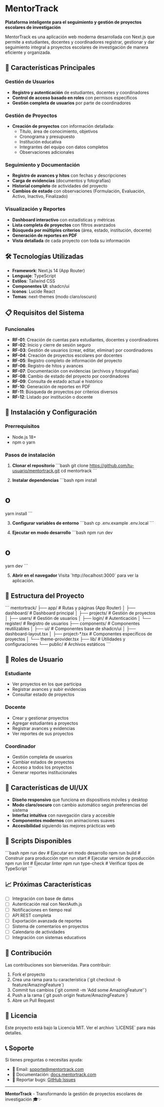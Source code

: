 # MentorTrack

**Plataforma inteligente para el seguimiento y gestión de proyectos escolares de investigación**

MentorTrack es una aplicación web moderna desarrollada con Next.js que permite a estudiantes, docentes y coordinadores registrar, gestionar y dar seguimiento integral a proyectos escolares de investigación de manera eficiente y organizada.

## 🚀 Características Principales

### Gestión de Usuarios
- **Registro y autenticación** de estudiantes, docentes y coordinadores
- **Control de acceso basado en roles** con permisos específicos
- **Gestión completa de usuarios** por parte de coordinadores

### Gestión de Proyectos
- **Creación de proyectos** con información detallada:
  - Título, área de conocimiento, objetivos
  - Cronograma y presupuesto
  - Institución educativa
  - Integrantes del equipo con datos completos
  - Observaciones adicionales

### Seguimiento y Documentación
- **Registro de avances y hitos** con fechas y descripciones
- **Carga de evidencias** (documentos y fotografías)
- **Historial completo** de actividades del proyecto
- **Cambios de estado** con observaciones (Formulación, Evaluación, Activo, Inactivo, Finalizado)

### Visualización y Reportes
- **Dashboard interactivo** con estadísticas y métricas
- **Lista completa de proyectos** con filtros avanzados
- **Búsqueda por múltiples criterios** (área, estado, institución, docente)
- **Generación de reportes en PDF**
- **Vista detallada** de cada proyecto con toda su información

## 🛠️ Tecnologías Utilizadas

- **Framework**: Next.js 14 (App Router)
- **Lenguaje**: TypeScript
- **Estilos**: Tailwind CSS
- **Componentes UI**: shadcn/ui
- **Iconos**: Lucide React
- **Temas**: next-themes (modo claro/oscuro)

## 📋 Requisitos del Sistema

### Funcionales
- **RF-01**: Creación de cuentas para estudiantes, docentes y coordinadores
- **RF-02**: Inicio y cierre de sesión seguro
- **RF-03**: Gestión de usuarios (crear, editar, eliminar) por coordinadores
- **RF-04**: Creación de proyectos escolares por docentes
- **RF-05**: Registro completo de información del proyecto
- **RF-06**: Registro de hitos y avances
- **RF-07**: Documentación con evidencias (archivos y fotografías)
- **RF-08**: Cambio de estado del proyecto por coordinadores
- **RF-09**: Consulta de estado actual e histórico
- **RF-10**: Generación de reportes en PDF
- **RF-11**: Búsqueda de proyectos por criterios diversos
- **RF-12**: Listado por institución o docente

## 🚀 Instalación y Configuración

### Prerrequisitos
- Node.js 18+ 
- npm o yarn

### Pasos de instalación

1. **Clonar el repositorio**
\`\`\`bash
git clone https://github.com/tu-usuario/mentortrack.git
cd mentortrack
\`\`\`

2. **Instalar dependencias**
\`\`\`bash
npm install
# o
yarn install
\`\`\`

3. **Configurar variables de entorno**
\`\`\`bash
cp .env.example .env.local
\`\`\`

4. **Ejecutar en modo desarrollo**
\`\`\`bash
npm run dev
# o
yarn dev
\`\`\`

5. **Abrir en el navegador**
Visita \`http://localhost:3000\` para ver la aplicación.

## 📁 Estructura del Proyecto

\`\`\`
mentortrack/
├── app/                    # Rutas y páginas (App Router)
│   ├── dashboard/         # Dashboard principal
│   ├── projects/          # Gestión de proyectos
│   ├── users/             # Gestión de usuarios
│   ├── login/             # Autenticación
│   └── register/          # Registro de usuarios
├── components/            # Componentes reutilizables
│   ├── ui/               # Componentes base de shadcn/ui
│   ├── dashboard-layout.tsx
│   ├── project-*.tsx     # Componentes específicos de proyectos
│   └── theme-provider.tsx
├── lib/                  # Utilidades y configuraciones
└── public/              # Archivos estáticos
\`\`\`

## 👥 Roles de Usuario

### Estudiante
- Ver proyectos en los que participa
- Registrar avances y subir evidencias
- Consultar estado de proyectos

### Docente
- Crear y gestionar proyectos
- Agregar estudiantes a proyectos
- Registrar avances y evidencias
- Ver reportes de sus proyectos

### Coordinador
- Gestión completa de usuarios
- Cambiar estados de proyectos
- Acceso a todos los proyectos
- Generar reportes institucionales

## 🎨 Características de UI/UX

- **Diseño responsivo** que funciona en dispositivos móviles y desktop
- **Modo claro/oscuro** con cambio automático según preferencias del sistema
- **Interfaz intuitiva** con navegación clara y accesible
- **Componentes modernos** con animaciones suaves
- **Accesibilidad** siguiendo las mejores prácticas web

## 🔧 Scripts Disponibles

\`\`\`bash
npm run dev          # Ejecutar en modo desarrollo
npm run build        # Construir para producción
npm run start        # Ejecutar versión de producción
npm run lint         # Ejecutar linter
npm run type-check   # Verificar tipos de TypeScript
\`\`\`

## 📈 Próximas Características

- [ ] Integración con base de datos
- [ ] Autenticación real con NextAuth.js
- [ ] Notificaciones en tiempo real
- [ ] API REST completa
- [ ] Exportación avanzada de reportes
- [ ] Sistema de comentarios en proyectos
- [ ] Calendario de actividades
- [ ] Integración con sistemas educativos

## 🤝 Contribución

Las contribuciones son bienvenidas. Para contribuir:

1. Fork el proyecto
2. Crea una rama para tu característica (\`git checkout -b feature/AmazingFeature\`)
3. Commit tus cambios (\`git commit -m 'Add some AmazingFeature'\`)
4. Push a la rama (\`git push origin feature/AmazingFeature\`)
5. Abre un Pull Request

## 📄 Licencia

Este proyecto está bajo la Licencia MIT. Ver el archivo \`LICENSE\` para más detalles.

## 📞 Soporte

Si tienes preguntas o necesitas ayuda:

- 📧 Email: soporte@mentortrack.com
- 📖 Documentación: [docs.mentortrack.com](https://docs.mentortrack.com)
- 🐛 Reportar bugs: [GitHub Issues](https://github.com/tu-usuario/mentortrack/issues)

---

**MentorTrack** - Transformando la gestión de proyectos escolares de investigación 🎓✨

